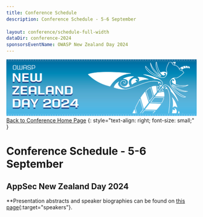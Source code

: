 ```yaml
---
title: Conference Schedule
description: Conference Schedule - 5-6 September

layout: conference/schedule-full-width
dataDir: conference-2024
sponsorsEventName: OWASP New Zealand Day 2024
---
```


[![Web Banner](/assets/images/2024_Banner_Graphic.jpg)](/conference/)   
[Back to Conference Home Page](index.md)
{: style="text-align: right; font-size: small;" }

# Conference Schedule - 5-6 September

## AppSec New Zealand Day 2024

**Presentation abstracts and speaker biographies can be found on [this page](speakers.md){:target="speakers"}.

